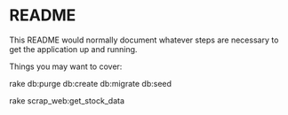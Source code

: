 # README

This README would normally document whatever steps are necessary to get the
application up and running.

Things you may want to cover:


rake db:purge db:create db:migrate db:seed


rake scrap_web:get_stock_data
